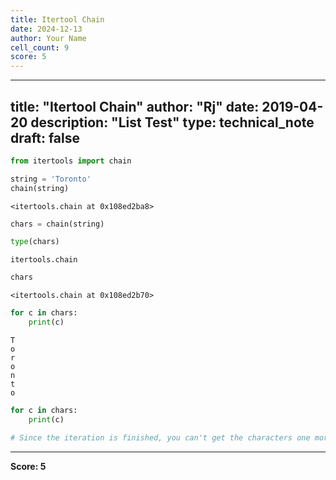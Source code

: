 ```yaml
---
title: Itertool Chain
date: 2024-12-13
author: Your Name
cell_count: 9
score: 5
---
```


---
title: "Itertool Chain"
author: "Rj"
date: 2019-04-20
description: "List Test"
type: technical_note
draft: false
---

```python
from itertools import chain
```


```python
string = 'Toronto'
chain(string)
```




    <itertools.chain at 0x108ed2ba8>




```python
chars = chain(string)
```


```python
type(chars)
```




    itertools.chain




```python
chars
```




    <itertools.chain at 0x108ed2b70>




```python
for c in chars:
    print(c)
```

    T
    o
    r
    o
    n
    t
    o



```python
for c in chars:
    print(c)
```


```python
# Since the iteration is finished, you can't get the characters one more time
```


---
**Score: 5**